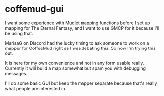 # coffemud-gui
I want some experience with Mudlet mapping functions before I set up mapping for The Eternal Fantasy, and I want to use GMCP for it because I'll be using that.

MarisaG on Discord had the lucky timing to ask someone to work on a mapper for CoffeeMud right as I was debating this.  So now I'm trying this out.

It is here for my own convenience and not in any form usable really.  Currently it will build a map somewhat but spam you with debugging messages.

I'll do some basic GUI but keep the mapper separate because that's really what people are interested in.

